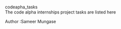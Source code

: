 codeapha_tasks
<br>
The code alpha internships project tasks are listed here 
<br>

Author :Sameer Mungase